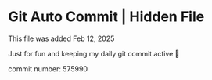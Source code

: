 # Git Auto Commit | Hidden File

This file was added Feb 12, 2025

Just for fun and keeping my daily git commit active 🤪

commit number: 575990
